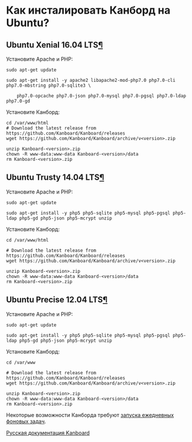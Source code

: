 Как инсталировать Канборд на Ubuntu?
====================================



Ubuntu Xenial 16.04 LTS[¶](#ubuntu-xenial-16-04-lts "Ссылка на этот заголовок")
-------------------------------------------------------------------------------



Установите Apache и PHP:



    sudo apt-get update

    sudo apt-get install -y apache2 libapache2-mod-php7.0 php7.0-cli php7.0-mbstring php7.0-sqlite3 \

        php7.0-opcache php7.0-json php7.0-mysql php7.0-pgsql php7.0-ldap php7.0-gd



Установите Канборд:



    cd /var/www/html
    # Download the latest release from https://github.com/Kanboard/Kanboard/releases
    wget https://github.com/Kanboard/Kanboard/archive/v<version>.zip

    unzip Kanboard-<version>.zip
    chown -R www-data:www-data Kanboard-<version>/data
    rm Kanboard-<version>.zip



Ubuntu Trusty 14.04 LTS[¶](#ubuntu-trusty-14-04-lts "Ссылка на этот заголовок")
-------------------------------------------------------------------------------



Установите Apache и PHP:



    sudo apt-get update

    sudo apt-get install -y php5 php5-sqlite php5-mysql php5-pgsql php5-ldap php5-gd php5-json php5-mcrypt unzip



Установите Канборд:



    cd /var/www/html

    # Download the latest release from https://github.com/Kanboard/Kanboard/releases
    wget https://github.com/Kanboard/Kanboard/archive/v<version>.zip

    unzip Kanboard-<version>.zip
    chown -R www-data:www-data Kanboard-<version>/data
    rm Kanboard-<version>.zip



Ubuntu Precise 12.04 LTS[¶](#ubuntu-precise-12-04-lts "Ссылка на этот заголовок")
---------------------------------------------------------------------------------



Установите Apache и PHP:



    sudo apt-get update

    sudo apt-get install -y php5 php5-sqlite php5-mysql php5-pgsql php5-ldap php5-gd php5-json php5-mcrypt unzip



Установите Канборд:



    cd /var/www

    # Download the latest release from https://github.com/Kanboard/Kanboard/releases
    wget https://github.com/Kanboard/Kanboard/archive/v<version>.zip

    unzip Kanboard-<version>.zip
    chown -R www-data:www-data Kanboard-<version>/data
    rm Kanboard-<version>.zip



Некоторые возможности Канборда требуют [запуска ежедневных фоновых задач](cronjob.markdown).




 



[Русская документация Kanboard](http://Kanboard.ru/doc/)

